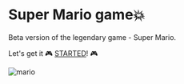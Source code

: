 # Super Mario game:boom:

Beta version of the legendary game - Super Mario.

Let's get it :video_game: [STARTED](https://oberiin.github.io/Super-Mario-game/)! :video_game:

![mario](https://user-images.githubusercontent.com/94632127/183070203-6db3db7b-eb65-4542-ba0b-41db7dbd4087.jpg) 
